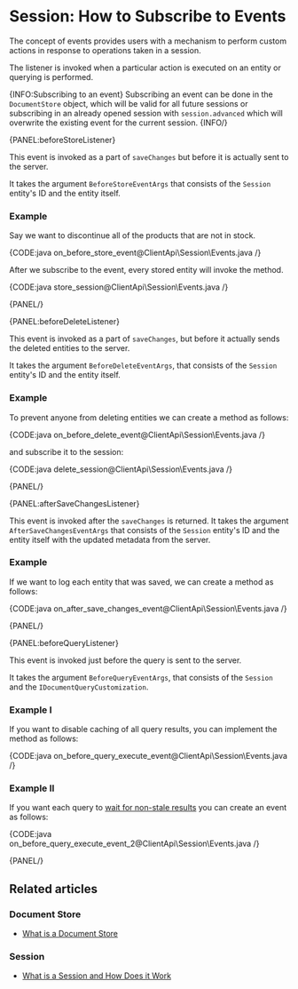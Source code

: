 # Session: How to Subscribe to Events

The concept of events provides users with a mechanism to perform custom actions in response to operations taken in a session. 

The listener is invoked when a particular action is executed on an entity or querying is performed.

{INFO:Subscribing to an event}
Subscribing an event can be done in the `DocumentStore` object, which will be valid for all future sessions or subscribing in an already opened session with `session.advanced` which will overwrite the existing event for the current session. 
{INFO/}

{PANEL:beforeStoreListener}

This event is invoked as a part of `saveChanges` but before it is actually sent to the server.

It takes the argument `BeforeStoreEventArgs` that consists of the `Session` entity's ID and the entity itself.

### Example

Say we want to discontinue all of the products that are not in stock. 

{CODE:java on_before_store_event@ClientApi\Session\Events.java /}

After we subscribe to the event, every stored entity will invoke the method.

{CODE:java store_session@ClientApi\Session\Events.java /}

{PANEL/}

{PANEL:beforeDeleteListener}

This event is invoked as a part of `saveChanges`, but before it actually sends the deleted entities to the server.

It takes the argument `BeforeDeleteEventArgs`, that consists of the `Session` entity's ID and the entity itself.

### Example

To prevent anyone from deleting entities we can create a method as follows:

{CODE:java on_before_delete_event@ClientApi\Session\Events.java /}

and subscribe it to the session:

{CODE:java delete_session@ClientApi\Session\Events.java /}

{PANEL/}

{PANEL:afterSaveChangesListener}

This event is invoked after the `saveChanges` is returned. It takes the argument `AfterSaveChangesEventArgs` that consists of the `Session` entity's ID and the entity itself with the updated metadata from the server.

### Example

If we want to log each entity that was saved, we can create a method as follows:

{CODE:java on_after_save_changes_event@ClientApi\Session\Events.java /}

{PANEL/}

{PANEL:beforeQueryListener}

This event is invoked just before the query is sent to the server.

It takes the argument `BeforeQueryEventArgs`, that consists of the `Session` and the `IDocumentQueryCustomization`.

### Example I

If you want to disable caching of all query results, you can implement the method as follows:

{CODE:java on_before_query_execute_event@ClientApi\Session\Events.java /}

### Example II

If you want each query to [wait for non-stale results](../../../indexes/stale-indexes) you can create an event as follows:

{CODE:java on_before_query_execute_event_2@ClientApi\Session\Events.java /}

{PANEL/}

## Related articles

### Document Store

- [What is a Document Store](../../../client-api/what-is-a-document-store)

### Session

- [What is a Session and How Does it Work](../../../client-api/session/what-is-a-session-and-how-does-it-work)
